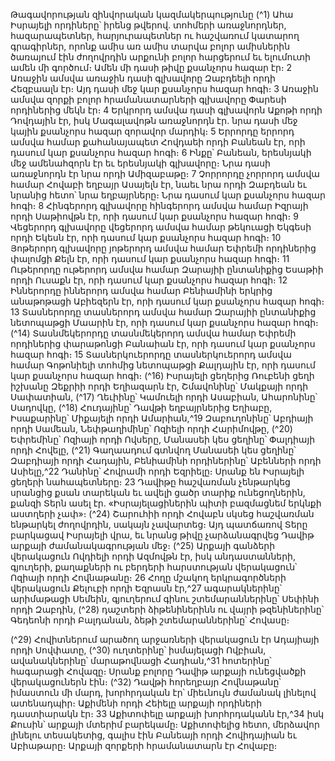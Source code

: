 
Թագավորության զինվորական կազմակերպությունը
(^1) Ահա Իսրայելի որդիները՝ իրենց թվերով. տոհմերի առաջնորդներ, հազարապետներ, հարյուրապետներ ու
հաշվառում կատարող գրագիրներ, որոնք ամիս առ ամիս տարվա բոլոր ամիսներին ծառայում էին ժողովրդին արքունի
բոլոր հարցերում եւ ելումուտի ամեն մի գործում։ Ամեն մի դասի թիվը քսանչորս հազար էր։ 2 Առաջին ամսվա առաջին
դասի գլխավորը Զաբդեելի որդի Հեզբաալն էր։ Այդ դասի մեջ կար քսանչորս հազար հոգի։ 3 Առաջին ամսվա զորքի բոլոր
հրամանատարների գլխավորը Փարեսի որդիներից մեկն էր։ 4 Երկրորդ ամսվա դասի գլխավորն Աքոթի որդի Դովդային
էր, իսկ Մագալավոթն առաջնորդն էր. նրա դասի մեջ կային քսանչորս հազար զորավոր մարդիկ։ 5 Երրորդը երրորդ
ամսվա համար քահանայապետ Հովդաեի որդի Բանեան էր, որի դասում կար քսանչորս հազար հոգի։ 6 Ինքը՝ Բանեան,
երեսնյակի մեջ ամենահզորն էր եւ երեսնյակի գլխավորը։ Նրա դասի առաջնորդն էր նրա որդի Ամիզաբաթը։ 7 Չորրորդը
չորրորդ ամսվա համար Հովաբի եղբայր Ասայելն էր, նաեւ նրա որդի Զաբդեան եւ նրանից հետո՝ նրա եղբայրները։ Նրա
դասում կար քսանչորս հազար հոգի։ 8 Հինգերորդ գլխավորը հինգերորդ ամսվա համար Իզրայի որդի Սաթիովթն էր,
որի դասում կար քսանչորս հազար հոգի։ 9 Վեցերորդ գլխավորը վեցերորդ ամսվա համար թեկուացի Եկգեսի որդի
Եկեսն էր, որի դասում կար քսանչորս հազար հոգի։ 10 Յոթերորդ գլխավորը յոթերորդ ամսվա համար Եփրեմի որդիներից
փալոմցի Քելն էր, որի դասում կար քսանչորս հազար հոգի։ 11 Ութերորդը ութերորդ ամսվա համար Զարայիի
ընտանիքից Եսաթիի որդի Ուսաքն էր, որի դասում կար քսանչորս հազար հոգի։ 12 Իններորդը իններորդ ամսվա համար
Բենիամինի երկրից անաթոթացի Աբիեզերն էր, որի դասում կար քսանչորս հազար հոգի։ 13 Տասներորդը տասներորդ
ամսվա համար Զարայիի ընտանիքից նետոպաթցի Մաարին էր, որի դասում կար քսանչորս հազար հոգի։
(^14) Տասնմեկերորդը տասնմեկերորդ ամսվա համար Եփրեմի որդիներից փարաթոնցի Բանաիան էր, որի դասում կար
քսանչորս հազար հոգի։ 15 Տասներկուերորդը տասներկուերորդ ամսվա համար Գոթոնիելի տոհմից նետոպաթցի
Քալդային էր, որի դասում կար քսանչորս հազար հոգի։
(^16) Իսրայելի ցեղերից Ռուբենի ցեղի իշխանը Զեքրիի որդի Եղիազարն էր, Շմավոնինը՝ Մակքայի որդի Սափատիան,
(^17) Ղեւիինը՝ Կամուելի որդի Ասաբիան, Ահարոնինը՝ Սադովկը, (^18) Հուդայինը՝ Դավթի եղբայրներից Եղիաբը, Իսաքարինը՝
Միքայելի որդի Ամարիան,^19 Զաբուղոնինը՝ Աբդիայի որդի Սամեան, Նեփթաղիմինը՝ Ոզիելի որդի Հարիմովթը,
(^20) Եփրեմինը՝ Ոզիայի որդի Ովսերը, Մանասեի կես ցեղինը՝ Փալդիայի որդի Հովելը, (^21) Գաղաադում գտնվող Մանասեի
կես ցեղինը՝ Զաբդիայի որդի Հադային, Բենիամինի որդիներինը՝ Աբենների որդի Ասիելը,^22 Դանինը՝ Հովրամի որդի
Եզրիելը։ Սրանք են Իսրայելի ցեղերի նահապետները։ 23 Դավիթը հաշվառման չենթարկեց սրանցից քսան տարեկան եւ
ավելի ցածր տարիք ունեցողներին, քանզի Տերն ասել էր. «Իսրայելացիներին պիտի բազմացնեմ երկնքի աստղերի չափ»։
(^24) Շարուհիի որդի Հովաբն սկսեց հաշվառման ենթարկել ժողովրդին, սակայն չավարտեց։ Այդ պատճառով Տերը
բարկացավ Իսրայելի վրա, եւ նրանց թիվը չարձանագրվեց Դավիթ արքայի ժամանակագրության մեջ։
(^25) Արքայի գանձերի վերակացուն Ովդիելի որդի Ազմովթն էր, իսկ անդաստանների, գյուղերի, քաղաքների ու
բերդերի հարստության վերակացուն՝ Ոզիայի որդի Հովնաթանը։ 26 Հողը մշակող երկրագործների վերակացուն Քելուբի
որդի Եզրասն էր,^27 ագարակներինը՝ արիմաթացի Սեմեին, գյուղերում գինու շտեմարաններինը՝ Սեփինի որդի Զաբդին,
(^28) դաշտերի ձիթենիներինն ու վայրի թզենիներինը՝ Գեդեոնի որդի Բալդանան, ձեթի շտեմարաններինը՝ Հովասը։


(^29) Հովիտներում արածող արջառների վերակացուն էր Ադայիայի որդի Սովփատը, (^30) ուղտերինը՝ իսմայելացի Ովբիան,
ավանակներինը՝ մարաթովնացի Հադիան,^31 հոտերինը՝ հագարացի Հովազը։ Սրանք բոլորը Դավիթ արքայի
ունեցվածքի վերակացուներն էին։
(^32) Դավթի հորեղբայր Հովնաթանը՝ իմաստուն մի մարդ, խորհրդական էր՝ միեւնույն ժամանակ լինելով ատենադպիր։
Աքիմենի որդի Հեիելը արքայի որդիների դաստիարակն էր։ 33 Աքիտոփելը արքայի խորհրդականն էր,^34 իսկ Քուսին՝
արքայի մտերիմ բարեկամը։ Աքիտոփելից հետո, մերձավոր լինելու տեսակետից, գալիս էին Բանեայի որդի Հովիդայիան
եւ Աբիաթարը։ Արքայի զորքերի հրամանատարն էր Հովաբը։
